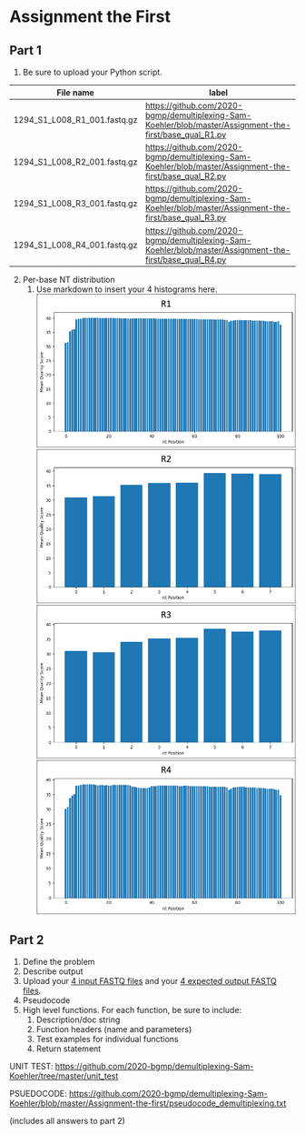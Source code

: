 # Assignment the First

## Part 1
1. Be sure to upload your Python script.

| File name | label |
|---|---|
| 1294_S1_L008_R1_001.fastq.gz | https://github.com/2020-bgmp/demultiplexing-Sam-Koehler/blob/master/Assignment-the-first/base_qual_R1.py |
| 1294_S1_L008_R2_001.fastq.gz | https://github.com/2020-bgmp/demultiplexing-Sam-Koehler/blob/master/Assignment-the-first/base_qual_R2.py |
| 1294_S1_L008_R3_001.fastq.gz | https://github.com/2020-bgmp/demultiplexing-Sam-Koehler/blob/master/Assignment-the-first/base_qual_R3.py |
| 1294_S1_L008_R4_001.fastq.gz | https://github.com/2020-bgmp/demultiplexing-Sam-Koehler/blob/master/Assignment-the-first/base_qual_R4.py |

2. Per-base NT distribution
    1. Use markdown to insert your 4 histograms here.
    ![](https://github.com/2020-bgmp/demultiplexing-Sam-Koehler/blob/master/images/R1_output.png)
    ![](https://github.com/2020-bgmp/demultiplexing-Sam-Koehler/blob/master/images/R2_output.png)
    ![](https://github.com/2020-bgmp/demultiplexing-Sam-Koehler/blob/master/images/R3_output.png)
    ![](https://github.com/2020-bgmp/demultiplexing-Sam-Koehler/blob/master/images/R4_output.png)
    
    
## Part 2
1. Define the problem
2. Describe output
3. Upload your [4 input FASTQ files](../TEST-input_FASTQ) and your [4 expected output FASTQ files](../TEST-output_FASTQ).
4. Pseudocode
5. High level functions. For each function, be sure to include:
    1. Description/doc string
    2. Function headers (name and parameters)
    3. Test examples for individual functions
    4. Return statement
    
UNIT TEST: https://github.com/2020-bgmp/demultiplexing-Sam-Koehler/tree/master/unit_test

PSUEDOCODE: https://github.com/2020-bgmp/demultiplexing-Sam-Koehler/blob/master/Assignment-the-first/pseudocode_demultiplexing.txt

(includes all answers to part 2)
